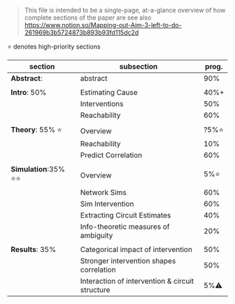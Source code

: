 > This file is intended to be a single-page, at-a-glance overview of how complete sections of the paper are
see also https://www.notion.so/Mapping-out-Aim-3-left-to-do-261969b3b5724873b893b93fd115dc2d

⭐️ denotes high-priority sections

| section                   | subsection                                      | prog.  |
| ------------------------- | ----------------------------------------------- | ------ |
| **Abstract**:             | abstract                                        | 90%    |
|                           |                                                 |        |
| **Intro**: 50%            | Estimating Cause                                | 40%+   |
|                           | Interventions                                   | 50%    |
|                           | Reachability                                    | 60%    |
|                           |                                                 |        |
| **Theory**: 55% ⭐️       | Overview                                        | ?5%⭐️ |
|                           | Reachability                                    | 10%    |
|                           | Predict Correlation                             | 60%    |
|                           |                                                 |        |
| **Simulation**:35% ⭐️⭐️ | Overview                                        | 5%⭐️  |
|                           | Network Sims                                    | 60%    |
|                           | Sim Intervention                                | 60%    |
|                           | Extracting Circuit Estimates                    | 40%    |
|                           | Info-theoretic measures of ambiguity            | 20%    |
|                           |                                                 |        |
| **Results**: 35%          | Categorical impact of intervention              | 50%    |
|                           | Stronger intervention shapes correlation        | 50%    |
|                           | Interaction of intervention & circuit structure | 5%⚠️   |

